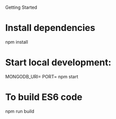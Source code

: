 
Getting Started
# Install dependencies
npm install

# Start local development:
MONGODB_URI=<mlab url> PORT=<Port number> npm start

# To build ES6 code
npm run build

